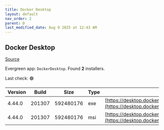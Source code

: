 ```yaml
---
title: Docker Desktop
layout: default
nav_order: 2
parent: D
last_modified_date: Aug 9 2025 at 12:43 AM
---
```


## Docker Desktop

[Source](https://www.docker.com/products/docker-desktop/)

Evergreen app: `DockerDesktop`. Found **2** installers.

Last check: 🟢

| Version | Build  | Size      | Type | URI                                                                                                                                                                    |
| ------- | ------ | --------- | ---- | ---------------------------------------------------------------------------------------------------------------------------------------------------------------------- |
| 4.44.0  | 201307 | 592480176 | exe  | [https://desktop.docker.com/win/main/amd64/201307/Docker%20Desktop%20Installer.exe](https://desktop.docker.com/win/main/amd64/201307/Docker%20Desktop%20Installer.exe) |
| 4.44.0  | 201307 | 592480176 | msi  | [https://desktop.docker.com/win/main/amd64/201307/DockerDesktop.msi](https://desktop.docker.com/win/main/amd64/201307/DockerDesktop.msi)                               |
